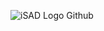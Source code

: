 ![iSAD Logo Github](https://github.com/sirx2713/Flag-of-Lithuania/assets/122817303/02c9a8f5-af77-4432-8cfc-76a0edb9cc6c)
